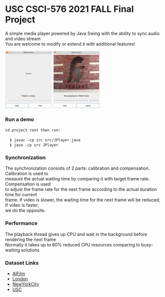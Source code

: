 # USC CSCI-576 2021 FALL Final Project
A simple media player powered by Java Swing with the ability to sync audio and video stream <br />
You are welcome to modify or extend it with additional features! <br />

<img width=30% src="Screenshot_0.jpg"/> <img width=30% src="Screenshot_1.jpg"/> <br />

### Run a demo
```
cd project root then run:
  
  $ javac -cp src src/JPlayer.java
  $ java -cp src JPlayer
```

### Synchronization
The synchronization consists of 2 parts: calibration and compensation. Calibration is used to <br />
measure the actual waiting time by comparing it with target frame rate. Compensation is used <br />
to adjust the frame rate for the next frame according to the actual duration time for current <br />
frame. If video is slower, the waiting time for the next frame will be reduced; If video is faster, <br />
we do the opposite. <br />

### Performance
The playback thread gives up CPU and wait in the background before rendering the next frame <br />
Normally it takes up to 80% reduced CPU resources comparing to busy-waiting solutions <br />

### Dataset Links
* [AlFilm](https://drive.google.com/file/d/1X7xJV0em3uiRn05Y-B5pRDPVkAx1BsgN/view?usp=sharing)
* [London](https://drive.google.com/file/d/1asHib_JR-xik9FylzS-uzvGARFbTJl7c/view?usp=sharing)
* [NewYorkCity](https://drive.google.com/file/d/1B8WbMcsKiyJFV5erhpVQDUVuAIRqp1Uk/view?usp=sharing)
* [USC](https://drive.google.com/file/d/1XjmxxeHgBIZb_uMnKP2U9k_E8ejTk9Do/view?usp=sharing)
